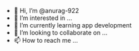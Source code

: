 - 👋 Hi, I’m @anurag-922
- 👀 I’m interested in ...
- 🌱 I’m currently learning app development 
- 💞️ I’m looking to collaborate on ...
- 📫 How to reach me ...

<!---
anurag-922/anurag-922 is a ✨ special ✨ repository because its `README.md` (this file) appears on your GitHub profile.
You can click the Preview link to take a look at your changes.
--->
